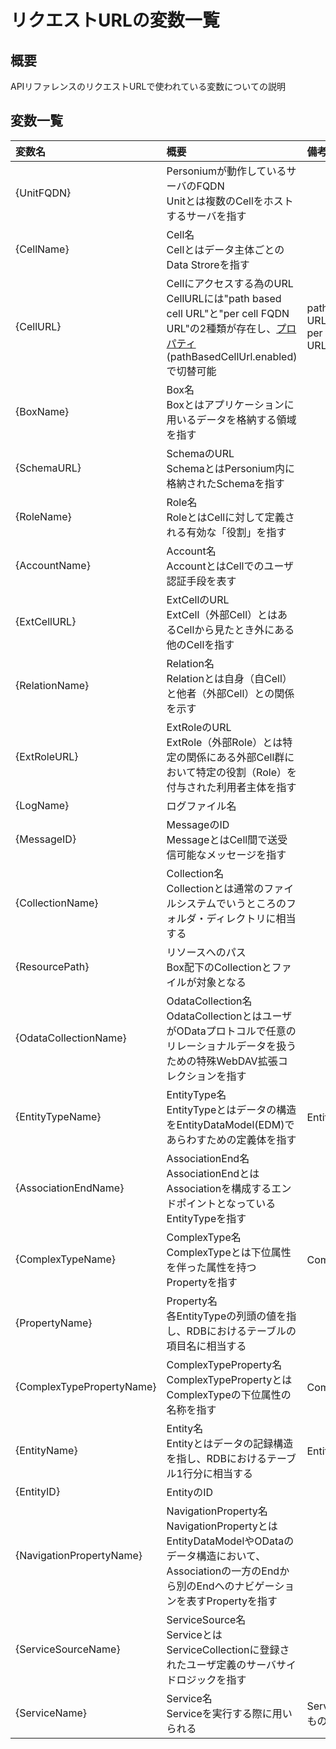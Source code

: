 # リクエストURLの変数一覧
## 概要
APIリファレンスのリクエストURLで使われている変数についての説明

## 変数一覧

|変数名|概要|備考|
|:--|:--|:--|
|{UnitFQDN}|Personiumが動作しているサーバのFQDN<br>Unitとは複数のCellをホストするサーバを指す||
|{CellName}|Cell名<br>Cellとはデータ主体ごとのData Stroreを指す||
|{CellURL}|Cellにアクセスする為のURL<br>CellURLには"path based cell URL"と"per cell FQDN URL"の2種類が存在し、[プロパティ](../../server-operator/unit_config_list.md)(pathBasedCellUrl.enabled)で切替可能|path based cell URL:https&#58;//{UnitFQDN}/{CellName}/<br>per cell FQDN URL:https&#58;//{CellName}.{UnitFQDN}/|
|{BoxName}|Box名<br>Boxとはアプリケーションに用いるデータを格納する領域を指す||
|{SchemaURL}|SchemaのURL<br>SchemaとはPersonium内に格納されたSchemaを指す||
|{RoleName}|Role名<br>RoleとはCellに対して定義される有効な「役割」を指す||
|{AccountName}|Account名<br>AccountとはCellでのユーザ認証手段を表す||
|{ExtCellURL}|ExtCellのURL<br>ExtCell（外部Cell）とはあるCellから見たとき外にある他のCellを指す||
|{RelationName}|Relation名<br>Relationとは自身（自Cell）と他者（外部Cell）との関係を示す||
|{ExtRoleURL}|ExtRoleのURL<br>ExtRole（外部Role）とは特定の関係にある外部Cell群において特定の役割（Role）を付与された利用者主体を指す||
|{LogName}|ログファイル名||
|{MessageID}|MessageのID<br>MessageとはCell間で送受信可能なメッセージを指す||
|{CollectionName}|Collection名<br>Collectionとは通常のファイルシステムでいうところのフォルダ・ディレクトリに相当する||
|{ResourcePath}|リソースへのパス<br>Box配下のCollectionとファイルが対象となる||
|{OdataCollectionName}|OdataCollection名<br>OdataCollectionとはユーザがODataプロトコルで任意のリレーショナルデータを扱うための特殊WebDAV拡張コレクションを指す||
|{EntityTypeName}|EntityType名<br>EntityTypeとはデータの構造をEntityDataModel(EDM)であらわすための定義体を指す|Entityの上位概念|
|{AssociationEndName}|AssociationEnd名<br>AssociationEndとはAssociationを構成するエンドポイントとなっているEntityTypeを指す||
|{ComplexTypeName}|ComplexType名<br>ComplexTypeとは下位属性を伴った属性を持つPropertyを指す|ComplexTypePropertyの上位概念|
|{PropertyName}|Property名<br>各EntityTypeの列頭の値を指し、RDBにおけるテーブルの項目名に相当する||
|{ComplexTypePropertyName}|ComplexTypeProperty名<br>ComplexTypePropertyとはComplexTypeの下位属性の名称を指す|ComplexTypeの下位属性|
|{EntityName}|Entity名<br>Entityとはデータの記録構造を指し、RDBにおけるテーブル1行分に相当する|EntityTypeの下位属性|
|{EntityID}|EntityのID||
|{NavigationPropertyName}|NavigationProperty名<br>NavigationPropertyとはEntityDataModelやODataのデータ構造において、Associationの一方のEndから別のEndへのナビゲーションを表すPropertyを指す||
|{ServiceSourceName}|ServiceSource名<br>ServiceとはServiceCollectionに登録されたユーザ定義のサーバサイドロジックを指す||
|{ServiceName}|Service名<br>Serviceを実行する際に用いられる|ServiceSource名から拡張子を除いたもの|


